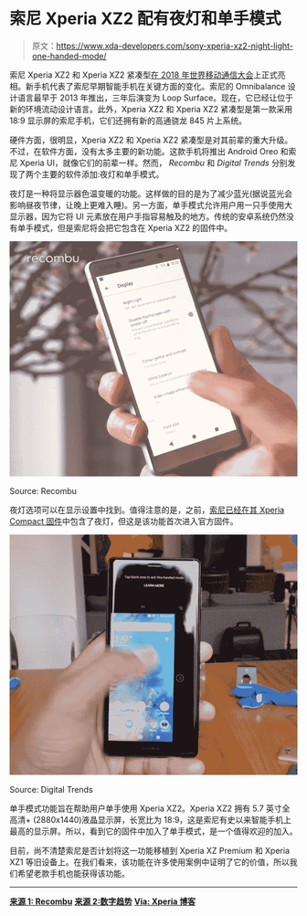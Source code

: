 # 索尼 Xperia XZ2 配有夜灯和单手模式

> 原文：<https://www.xda-developers.com/sony-xperia-xz2-night-light-one-handed-mode/>

索尼 Xperia XZ2 和 Xperia XZ2 紧凑型[在 2018 年世界移动通信大会](https://www.xda-developers.com/sony-announces-the-xperia-xz2-and-the-xperia-xz2-compact-with-189-displays-and-the-qualcomm-snapdragon-845-soc/)上正式亮相。新手机代表了索尼早期智能手机在关键方面的变化。索尼的 Omnibalance 设计语言最早于 2013 年推出，三年后演变为 Loop Surface。现在，它已经让位于新的环境流动设计语言。此外，Xperia XZ2 和 Xperia XZ2 紧凑型是第一款采用 18:9 显示屏的索尼手机，它们还拥有新的高通骁龙 845 片上系统。

硬件方面，很明显，Xperia XZ2 和 Xperia XZ2 紧凑型是对其前辈的重大升级。不过，在软件方面，没有太多主要的新功能。这款手机将推出 Android Oreo 和索尼 Xperia UI，就像它们的前辈一样。然而， *Recombu* 和 *Digital Trends* 分别发现了两个主要的软件添加:夜灯和单手模式。

夜灯是一种将显示器色温变暖的功能。这样做的目的是为了减少蓝光(据说蓝光会影响昼夜节律，让晚上更难入睡)。另一方面，单手模式允许用户用一只手使用大显示器，因为它将 UI 元素放在用户手指容易触及的地方。传统的安卓系统仍然没有单手模式，但是索尼将会把它包含在 Xperia XZ2 的固件中。

 <picture>![Sony Xperia XZ2 Night Light](img/2ed71239efb74b9cb6a188555f292fe6.png)</picture> 

Source: Recombu

夜灯选项可以在显示设置中找到。值得注意的是，之前，[索尼已经在其 Xperia Compact 固件](https://www.xda-developers.com/sony-removing-night-light-from-xperia-xa1-android-oreo-update/)中包含了夜灯，但这是该功能首次进入官方固件。

 <picture>![Sony Xperia XZ2 One Handed Mode](img/75936798aa1733651a1e8b8473c0315d.png)</picture> 

Source: Digital Trends

单手模式功能旨在帮助用户单手使用 Xperia XZ2。Xperia XZ2 拥有 5.7 英寸全高清+ (2880x1440)液晶显示屏，长宽比为 18:9，这是索尼有史以来智能手机上最高的显示屏。所以，看到它的固件中加入了单手模式，是一个值得欢迎的加入。

目前，尚不清楚索尼是否计划将这一功能移植到 Xperia XZ Premium 和 Xperia XZ1 等旧设备上。在我们看来，该功能在许多使用案例中证明了它的价值，所以我们希望老款手机也能获得该功能。

* * *

[**来源 1: Recombu**](https://www.youtube.com/watch?v=QG_x287mTXM) [**来源 2:数字趋势**](https://www.youtube.com/watch?v=LH7GYQQk0CI) [**Via: Xperia 博客**](http://www.xperiablog.net/2018/03/07/sony-brings-night-light-and-one-handed-mode-to-xperia-xz2/)